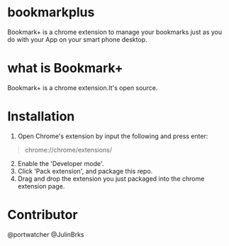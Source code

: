 bookmarkplus
============

Bookmark+ is a chrome extension to manage your bookmarks just as you do with your App on your smart phone desktop.

what is Bookmark+
=================

Bookmark+ is a chrome extension.It's open source.

Installation
============

1. Open Chrome's extension by input the following and press enter:
>chrome://chrome/extensions/
2. Enable the 'Developer mode'.
3. Click 'Pack extension', and package this repo.
4. Drag and drop the extension you just packaged into the chrome extension page.

Contributor
===========

@portwatcher
@JulinBrks
